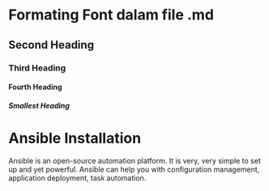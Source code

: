 # Formating Font dalam file .md
## Second Heading
### Third Heading
#### Fourth Heading
##### Smallest Heading

# Ansible Installation
Ansible is an open-source automation platform. It is very, very simple to set up and yet powerful. Ansible can help you with configuration management, application deployment, task automation.
